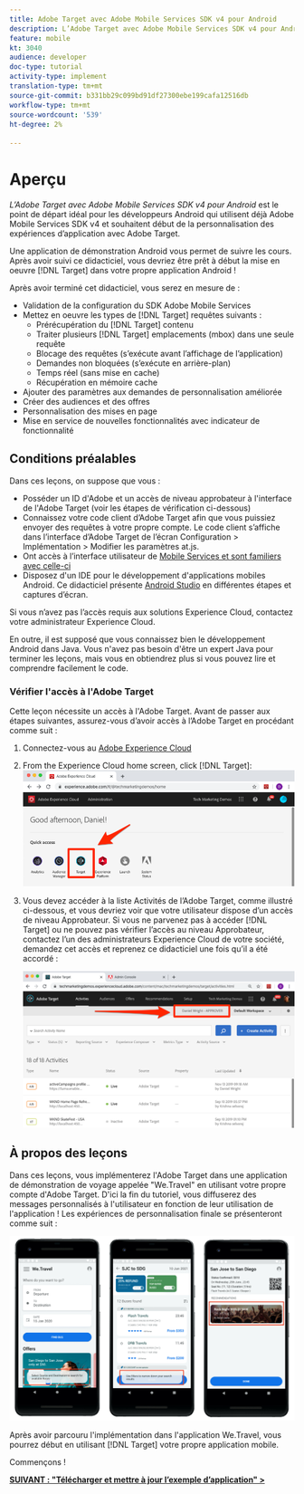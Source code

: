 ```yaml
---
title: Adobe Target avec Adobe Mobile Services SDK v4 pour Android
description: L’Adobe Target avec Adobe Mobile Services SDK v4 pour Android est le point de départ idéal pour les développeurs Android qui utilisent déjà Adobe Mobile Services SDK v4 et souhaitent début de la personnalisation des expériences d’application avec Adobe Target.
feature: mobile
kt: 3040
audience: developer
doc-type: tutorial
activity-type: implement
translation-type: tm+mt
source-git-commit: b331bb29c099bd91df27300ebe199cafa12516db
workflow-type: tm+mt
source-wordcount: '539'
ht-degree: 2%

---
```



# Aperçu

_L’Adobe Target avec Adobe Mobile Services SDK v4 pour Android_ est le point de départ idéal pour les développeurs Android qui utilisent déjà Adobe Mobile Services SDK v4 et souhaitent début de la personnalisation des expériences d’application avec Adobe Target.

Une application de démonstration Android vous permet de suivre les cours. Après avoir suivi ce didacticiel, vous devriez être prêt à début la mise en oeuvre [!DNL Target] dans votre propre application Android !

Après avoir terminé cet didacticiel, vous serez en mesure de :

* Validation de la configuration du SDK [](https://docs.adobe.com/content/help/en/mobile-services/android/getting-started-android/requirements.html) Adobe Mobile Services
* Mettez en oeuvre les types de [!DNL Target] requêtes suivants :
   * Prérécupération du [!DNL Target] contenu
   * Traiter plusieurs [!DNL Target] emplacements (mbox) dans une seule requête
   * Blocage des requêtes (s’exécute avant l’affichage de l’application)
   * Demandes non bloquées (s’exécute en arrière-plan)
   * Temps réel (sans mise en cache)
   * Récupération en mémoire cache
* Ajouter des paramètres aux demandes de personnalisation améliorée
* Créer des audiences et des offres
* Personnalisation des mises en page
* Mise en service de nouvelles fonctionnalités avec indicateur de fonctionnalité

## Conditions préalables

Dans ces leçons, on suppose que vous :

* Posséder un ID d&#39;Adobe et un accès de niveau approbateur à l&#39;interface de l&#39;Adobe Target (voir les étapes de vérification ci-dessous)
* Connaissez votre code client d’Adobe Target afin que vous puissiez envoyer des requêtes à votre propre compte. Le code client s’affiche dans l’interface d’Adobe Target de l’écran Configuration > Implémentation > Modifier les paramètres at.js.
* Ont accès à l’interface utilisateur de [Mobile Services et sont familiers avec celle-ci](https://mobilemarketing.adobe.com)
* Disposez d&#39;un IDE pour le développement d&#39;applications mobiles Android. Ce didacticiel présente [Android Studio](https://developer.android.com/studio/install) en différentes étapes et captures d’écran.

Si vous n’avez pas l’accès requis aux solutions Experience Cloud, contactez votre administrateur Experience Cloud.

En outre, il est supposé que vous connaissez bien le développement Android dans Java. Vous n&#39;avez pas besoin d&#39;être un expert Java pour terminer les leçons, mais vous en obtiendrez plus si vous pouvez lire et comprendre facilement le code.

### Vérifier l&#39;accès à l&#39;Adobe Target

Cette leçon nécessite un accès à l&#39;Adobe Target. Avant de passer aux étapes suivantes, assurez-vous d’avoir accès à l’Adobe Target en procédant comme suit :

1. Connectez-vous au [Adobe Experience Cloud](https://experience.adobe.com/)
1. From the Experience Cloud home screen, click [!DNL Target]:
   ![Écran d’accueil Experience Cloud](assets/aec_homeScreen_clickTarget.png)
1. Vous devez accéder à la liste Activités de l’Adobe Target, comme illustré ci-dessous, et vous devriez voir que votre utilisateur dispose d’un accès de niveau Approbateur. Si vous ne parvenez pas à accéder [!DNL Target] ou ne pouvez pas vérifier l’accès au niveau Approbateur, contactez l’un des administrateurs Experience Cloud de votre société, demandez cet accès et reprenez ce didacticiel une fois qu’il a été accordé :

   ![Interface utilisateur Adobe](assets/targetUI_approver.png)

## À propos des leçons

Dans ces leçons, vous implémenterez l&#39;Adobe Target dans une application de démonstration de voyage appelée &quot;We.Travel&quot; en utilisant votre propre compte d&#39;Adobe Target. D&#39;ici la fin du tutoriel, vous diffuserez des messages personnalisés à l&#39;utilisateur en fonction de leur utilisation de l&#39;application ! Les expériences de personnalisation finale se présenteront comme suit :

![Fin de l’application We.Travel](assets/overview_final_result.jpg)

Après avoir parcouru l&#39;implémentation dans l&#39;application We.Travel, vous pourrez début en utilisant [!DNL Target] votre propre application mobile.

Commençons !

**[SUIVANT : &quot;Télécharger et mettre à jour l’exemple d’application&quot; >](download-and-update-the-sample-app.md)**
